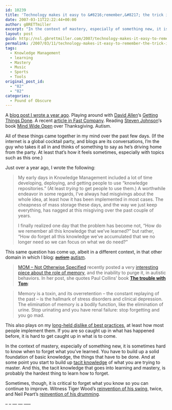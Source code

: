 ```yaml
---
id: 10239
title: 'Technology makes it easy to &#8216;remember,&#8217; the trick is learning how to forget'
date: 2007-03-11T22:22:44+00:00
author: gBRETTmiller
excerpt: "In the context of mastery, especially of something new, it is sometimes hard to know when to forget what you've learned. You have to build up a solid foundation of basic knowledge, the things that have to be done. And at some point you start to build up tacit knowledge of what you are trying to master. And this, the tacit knowledge that goes into learning and mastery, is probably the hardest thing to learn how to forget."
layout: post
guid: http://nsl.gbrettmiller.com/2007/technology-makes-it-easy-to-remember-the-trick-is-learning-how-to-forget
permalink: /2007/03/11/technology-makes-it-easy-to-remember-the-trick-is-learning-how-to-forget-2/
tags:
  - Knowledge Management
  - learning
  - Mastery
  - Music
  - Sports
  - Tools
original_post_id:
  - "82"
  - "82"
categories:
  - Pound of Obscure
---
```

A [blog post I wrote a year ago](http://nsl.blogspot.com/2005/11/technology-makes-it-easy-to-remember.html "...no straight lines...:  Technology makes it easy to 'remember,' the trick is learning how to forget"). Playing around with [David Allen](http://www.davidco.com/david_allen.php "The David Allen Company - About David Allen")&#8216;s [Getting Things Done](http://www.davidco.com/index.php "David Allen Getting Things Done: Time and stress management... how to be more productive and getthe most out of your time and life"). A recent [article in Fast Company](http://www.fastcompany.com/magazine/110/head-for-detail.html "A Head for Detail"). Reading [Steven Johnson](http://www.stevenberlinjohnson.com/ "stevenberlinjohnson.com")&#8216;s book [Mind Wide Open](http://astore.amazon.com/gbrettmiller-20/detail/0743241665/002-5407170-8100056 "amazon.com - Mind Wide Open: Your Brain and the Neuroscience of Everyday Life") over Thanksgiving. Autism.

All of these things came together in my mind over the past few days. (If the internet is a global cocktail party, and blogs are its conversations, I&#8217;m the guy who takes it all in and thinks of something to say as he&#8217;s driving home from the party. At least that&#8217;s how it feels sometimes, especially with topics such as this one.)

Just over a year ago, I wrote the following:

<blockquote title="...no straight lines...: Technology makes it easy to 'remember,' the trick is learning how to forget">
  <p>
    My early days in Knowledge Management included a lot of time developing, deploying, and getting people to use &#8220;knowledge repositories.&#8221; (At least <em>trying</em> to get people to use them.) A worthwhile endeavor in some regards, I&#8217;ve always had misgivings about the whole idea, at least how it has been implemented in most cases. The cheapness of mass storage these days, and the way we just keep everything, has nagged at this misgiving over the past couple of years.
  </p>
  
  <p>
    I finally realized one day that the problem has become not, &#8220;How do we remember all this knowledge that we&#8217;ve learned?&#8221; but rather, &#8220;How do forget all this knowledge we&#8217;ve accumulated that we no longer need so we can focus on what we do need?&#8221;
  </p>
</blockquote>

This same question has come up, albeit in a different context, in that other domain in which I blog: <span style="text-decoration:line-through;"><a title="29 Marbles - an autism blog" href="http://29marbles.blogspot.com">autism</a></span> [autism](http://autism.gbrettmiller.com).

> [MOM &#8211; Not Otherwise Specified](http://momnos.blogspot.com/) recently posted a very [interesting piece about the role of memory](http://momnos.blogspot.com/2005/11/only-memory.html), and the inability to purge it, in autistic behaviors. In her post, she quotes Paul Collins&#8217; book [**The trouble with Tom**](http://astore.amazon.com/29marbles-blog-20/detail/1582345023/002-9091504-7932015 "aStore:  The Trouble with Tom by Paul Collins"):

> Memory is a toxin, and its overretention &#8211; the constant replaying of the past &#8211; is the hallmark of stress disorders and clinical depression. The elimination of memory is a bodily function, like the elimination of urine. Stop urinating and you have renal failure: stop forgetting and you go mad.

This also plays on my [long-held dislike of best practices](http://nsl.blogspot.com/2005/08/on-best-practices.html), at least how most people implement them. If you are so caught up in what has happened before, it is hard to get caught up in what is to come.

In the context of mastery, especially of something new, it is sometimes hard to know when to forget what you&#8217;ve learned. You have to build up a solid foundation of basic knowledge, the things that have to be done. And at some point you start to build up [tacit knowledge](http://nsl.gbrettmiller.com/2007/thoughts-on-knowledge-management-and-knowledge-work "NSL:  Thoughts on knowledge management and knowledge work") of what you are trying to master. And this, the tacit knowledge that goes into learning and mastery, is probably the hardest thing to learn how to forget.

Sometimes, though, it is critical to forget what you know so you can continue to improve. Witness Tiger Wood&#8217;s [reinvention of his swing](http://www.oneplanegolfswing.com/oneplanemembers/Tour_Pros/Tiger-Woods/ "Tiger Woods new golf swing with Hank Haney"), twice, and Neil Peart&#8217;s [reinvention of his drumming](http://en.wikipedia.org/wiki/Neil_Peart#Style_and_influences "wikipedia - Neil Peart: Style and Influences").

&#8211; &#8211; &#8212; &#8212; &#8212;&#8211;